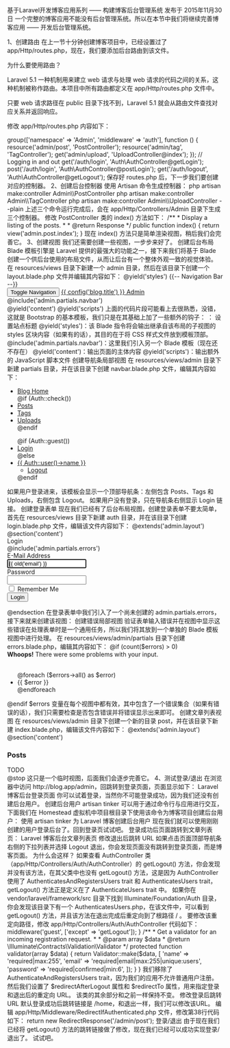 基于Laravel开发博客应用系列 —— 构建博客后台管理系统
 发布于 2015年11月30日
一个完整的博客应用不能没有后台管理系统。所以在本节中我们将继续完善博客应用 —— 开发后台管理系统。

1、创建路由
在上一节十分钟创建博客项目中，已经设置过了 app/Http/routes.php，现在，我们要添加后台路由到该文件。

为什么要使用路由？

Laravel 5.1 一种机制用来建立 web 请求与处理 web 请求的代码之间的关系，这种机制被称作路由。本项目中所有路由都定义在 app/Http/routes.php 文件中。

只要 web 请求路径在 public 目录下找不到，Laravel 5.1 就会从路由文件查找对应关系并返回响应。

修改 app/Http/routes.php 内容如下：

<?php

// Blog pages
get('/', function () {
    return redirect('/blog');
});
get('blog', 'BlogController@index');
get('blog/{slug}', 'BlogController@showPost');

// Admin area
get('admin', function () {
    return redirect('/admin/post');
});
$router->group(['namespace' => 'Admin', 'middleware' => 'auth'], function () {
    resource('admin/post', 'PostController');
    resource('admin/tag', 'TagController');
    get('admin/upload', 'UploadController@index');
});

// Logging in and out
get('/auth/login', 'Auth\AuthController@getLogin');
post('/auth/login', 'Auth\AuthController@postLogin');
get('/auth/logout', 'Auth\AuthController@getLogout');
保存好 routes.php 后，下一步我们要创建对应的控制器。

2、创建后台控制器
使用 Artisan 命令生成控制器：

php artisan make:controller Admin\\PostController
php artisan make:controller Admin\\TagController
php artisan make:controller Admin\\UploadController --plain
上述三个命令运行完成后，会在 app/Http/Controllers/Admin 目录下生成三个控制器。

修改 PostController 类的 index() 方法如下：

 /**
  * Display a listing of the posts.
  *
  * @return Response
  */
public function index()
{
    return view('admin.post.index');
}
现在 index() 方法只是简单渲染视图，稍后我们会完善它。

3、创建视图
我们还需要创建一些视图，一步步来好了。

创建后台布局

Blade 模板引擎是 Laravel 提供的最强大的功能之一，接下来我们将基于 Blade 创建一个供后台使用的布局文件，从而让后台有一个整体外观一致的视觉体验。

在 resources/views 目录下新建一个 admin 目录，然后在该目录下创建一个 layout.blade.php 文件并编辑其内容如下：

<!DOCTYPE html>
<html lang="en">
    <head>
        <meta charset="utf-8">
        <meta http-equiv="X-UA-Compatible" content="IE=edge">
        <meta name="viewport" content="width=device-width, initial-scale=1">

        <title>{{ config('blog.title') }} Admin</title>

        <link href="//maxcdn.bootstrapcdn.com/bootstrap/3.3.4/css/bootstrap.min.css" rel="stylesheet">
        @yield('styles')

        <!--[if lt IE 9]>
            <script src="//oss.maxcdn.com/html5shiv/3.7.2/html5shiv.min.js"></script>
            <script src="//oss.maxcdn.com/respond/1.4.2/respond.min.js"></script>
        <![endif]-->
    </head>
    <body>

        {{-- Navigation Bar --}}
        <nav class="navbar navbar-default">
            <div class="container-fluid">
                <div class="navbar-header">
                    <button type="button" class="navbar-toggle collapsed" data-toggle="collapse" data-target="#navbar-menu">
                        <span class="sr-only">Toggle Navigation</span>
                        <span class="icon-bar"></span>
                        <span class="icon-bar"></span>
                        <span class="icon-bar"></span>
                    </button>
                    <a class="navbar-brand" href="#">{{ config('blog.title') }} Admin</a>
                </div>
                <div class="collapse navbar-collapse" id="navbar-menu">
                    @include('admin.partials.navbar')
                </div>
           </div>
        </nav>

        @yield('content')

        <script src="http://libs.baidu.com/jquery/1.9.1/jquery.min.js"></script>
        <script src="//maxcdn.bootstrapcdn.com/bootstrap/3.3.4/js/bootstrap.min.js"></script>

        @yield('scripts')

    </body>
</html>
上面的代码片段可能看上去很熟悉，没错，这就是 Bootstrap 的基本模板，我们只是在其基础上加了一些额外的钩子：

<title>{{ config('blog.title') }} Admin</title> ： 设置站点标题
@yield('styles')：该 Blade 指令将会输出继承自该布局的子视图的 styles 区块内容（如果有的话），其目的在于将 CSS 样式文件放到模板顶部。
@include('admin.partials.navbar')：这里我们引入另一个 Blade 模板（现在还不存在）
@yield('content')：输出页面的主体内容
@yield('scripts')：输出额外的 JavaScript 脚本文件
创建导航条局部视图

在 resources/views/admin 目录下新建 partials 目录，并在该目录下创建 navbar.blade.php 文件，编辑其内容如下：

<ul class="nav navbar-nav">
    <li><a href="/">Blog Home</a></li>
    @if (Auth::check())
        <li @if (Request::is('admin/post*')) class="active" @endif>
            <a href="/admin/post">Posts</a>
        </li>
        <li @if (Request::is('admin/tag*')) class="active" @endif>
            <a href="/admin/tag">Tags</a>
        </li>
        <li @if (Request::is('admin/upload*')) class="active" @endif>
            <a href="/admin/upload">Uploads</a>
        </li>
    @endif
</ul>

<ul class="nav navbar-nav navbar-right">
    @if (Auth::guest())
        <li><a href="/auth/login">Login</a></li>
    @else
        <li class="dropdown">
            <a href="#" class="dropdown-toggle" data-toggle="dropdown" role="button"
                    aria-expanded="false">
                {{ Auth::user()->name }}
                <span class="caret"></span>
            </a>
            <ul class="dropdown-menu" role="menu">
                <li><a href="/auth/logout">Logout</a></li>
            </ul>
        </li>
    @endif
</ul>
如果用户登录进来，该模板会显示一个顶部导航条：左侧包含 Posts、Tags 和 Uploads，右侧包含 Logout。

如果用户没有登录，只在导航条右侧显示 Login 链接。

创建登录表单

现在我们已经有了后台布局视图，创建登录表单不要太简单，首先在 resources/views 目录下新建 auth 目录，并在该目录下创建  login.blade.php 文件，编辑该文件内容如下：

@extends('admin.layout')

@section('content')
<div class="container-fluid">
    <div class="row">
        <div class="col-md-8 col-md-offset-2">
            <div class="panel panel-default">
                <div class="panel-heading">Login</div>
                <div class="panel-body">

                    @include('admin.partials.errors')

                    <form class="form-horizontal" role="form" method="POST"
                            action="{{ url('/auth/login') }}">
                        <input type="hidden" name="_token" value="{{ csrf_token() }}">

                        <div class="form-group">
                            <label class="col-md-4 control-label">E-Mail Address</label>
                            <div class="col-md-6">
                            <input type="email" class="form-control" name="email" value="{{ old('email') }}" autofocus>
                            </div>
                        </div>

                        <div class="form-group">
                            <label class="col-md-4 control-label">Password</label>
                            <div class="col-md-6">
                            <input type="password" class="form-control" name="password">
                            </div>
                        </div>

                        <div class="form-group">
                            <div class="col-md-6 col-md-offset-4">
                                <div class="checkbox">
                                    <label>
                                    <input type="checkbox" name="remember"> Remember Me
                                    </label>
                                </div>
                            </div>
                        </div>

                        <div class="form-group">
                            <div class="col-md-6 col-md-offset-4">
                            <button type="submit" class="btn btn-primary">Login</button>
                            </div>
                        </div>
                    </form>
                </div>
            </div>
        </div>
    </div>
</div>
@endsection
在登录表单中我们引入了一个尚未创建的 admin.partials.errors，接下来就来创建该视图：

创建错误局部视图

验证表单输入错误并在视图中显示这些错误在处理表单时是一个通用任务，所以我们将其放到一个单独的 Blade 模板视图中进行处理。

在 resources/views/admin/partials 目录下创建 errors.blade.php，编辑其内容如下：

@if (count($errors) > 0)
    <div class="alert alert-danger">
        <strong>Whoops!</strong>
        There were some problems with your input.<br><br>
        <ul>
        @foreach ($errors->all() as $error)
            <li>{{ $error }}</li>
        @endforeach
        </ul>
    </div>
@endif
$errors 变量在每个视图中都有效，其中包含了一个错误集合（如果有错误的话），我们只需要检查是否包含错误并将错误显示出来即可。

创建文章列表视图

在 resources/views/admin 目录下创建一个新的目录 post，并在该目录下新建 index.blade.php，编辑该文件内容如下：

@extends('admin.layout')

@section('content')
    <div class="container-fluid">
        <div class="row">
            <div class="col-md-8 col-md-offset-2">
                <div class="panel panel-default">
                    <div class="panel-heading">
                        <h3 class="panel-title">Posts</h3>
                    </div>
                    <div class="panel-body">

                        TODO

                    </div>
                </div>
            </div>
        </div>
    </div>
@stop
这只是一个临时视图，后面我们会逐步完善它。

4、测试登录/退出
在浏览器中访问 http://blog.app/admin，回跳转到登录页面，页面显示如下：

Laravel博客后台登录页面

你可以试着登录，当然你不可能登录成功，因为我们还没有创建后台用户。

创建后台用户

artisan tinker 可以用于通过命令行与应用进行交互，下面我们在 Homestead 虚拟机中项目根目录下使用该命令为博客项目创建后台用户：

使用 artisan tinker 为 Laravel 博客创建后台用户

现在我们就可以使用刚刚创建的用户登录后台了。回到登录页试试吧。

登录成功后页面跳转到文章列表页：

Laravel 博客后台文章列表页

修改退出后跳转 URL

如果点击页面顶部导航条右侧的下拉列表并选择 Logout 退出，你会发现页面没有跳转到登录页面，而是博客页面。

为什么会这样？

如果查看 AuthController 类（app/Http/Controllers/Auth/AuthController）的 getLogout() 方法，你会发现并没有该方法，在其父类中也没有 getLogout() 方法，这是因为 AuthController 使用了 AuthenticatesAndRegistersUsers trait 和  AuthenticatesUsers trait，getLogout() 方法正是定义在了 AuthenticateUsers trait 中。

如果你在 vendor/laravel/framework/src 目录下找到 Illuminate/Foundation/Auth 目录，你会发现该目录下有一个 AuthenticatesUsers.php，在该文件中，可以看到 getLogout() 方法，并且该方法在退出完成后重定向到了根路径 / 。

要修改该重定向路径，修改 app/Http/Controllers/Auth/AuthController 代码如下：

<?php

namespace App\Http\Controllers\Auth;

use App\User;
use Validator;
use App\Http\Controllers\Controller;
use Illuminate\Foundation\Auth\ThrottlesLogins;
use Illuminate\Foundation\Auth\AuthenticatesUsers;

class AuthController extends Controller
{
    use AuthenticatesUsers, ThrottlesLogins;

    protected $redirectAfterLogout = '/auth/login';
    protected $redirectTo = '/admin/post';

    /**
     * Create a new authentication controller instance.
     */
    public function __construct()
    {
        $this->middleware('guest', ['except' => 'getLogout']);
    }

    /**
     * Get a validator for an incoming registration request.
     *
     * @param array $data
     * @return \Illuminate\Contracts\Validation\Validator
     */
    protected function validator(array $data)
    {
        return Validator::make($data, [
            'name' => 'required|max:255',
            'email' => 'required|email|max:255|unique:users',
            'password' => 'required|confirmed|min:6',
        ]);
    }
}
我们移除了 AuthenticateAndRegistersUsers trait，因为我们的应用不允许普通用户注册。然后我们设置了  $redirectAfterLogout 属性和 $redirectTo 属性，用来指定登录和退出后的重定向 URL。

该类的其余部分和之前一样保持不变。

修改登录后跳转 URL

默认登录成功后跳转链接是 /home，和退出一样，我们可以修改该URL。

编辑 app/Http/Middleware/RedirectIfAuthenticated.php 文件，修改第38行代码如下：

return new RedirectResponse('/admin/post');
登录/退出

由于现在我们已经将 getLogout() 方法的跳转链接做了修改，现在我们已经可以成功实现登录/退出了。

试试吧。